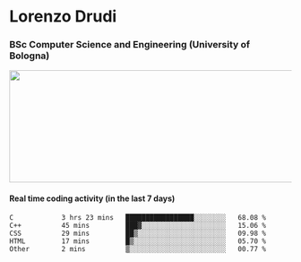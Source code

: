 # Lorenzo Drudi
### BSc Computer Science and Engineering (University of Bologna)

<img src="https://github-readme-stats.vercel.app/api?username=LorenzoDrudi&count_private=true&show_icons=true&theme=gruvbox" height=200px width=550px>

<!---Use wakatime plugins to track the coding time--->
#### Real time coding activity (in the last 7 days)
<!--START_SECTION:waka-->

```text
C            3 hrs 23 mins   █████████████████░░░░░░░░   68.08 %
C++          45 mins         ███▓░░░░░░░░░░░░░░░░░░░░░   15.06 %
CSS          29 mins         ██▒░░░░░░░░░░░░░░░░░░░░░░   09.98 %
HTML         17 mins         █▒░░░░░░░░░░░░░░░░░░░░░░░   05.70 %
Other        2 mins          ▒░░░░░░░░░░░░░░░░░░░░░░░░   00.77 %
```

<!--END_SECTION:waka-->
